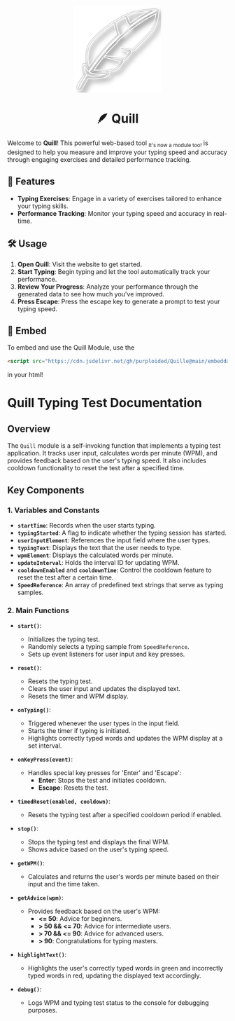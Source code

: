 <p align="center">
  <img width="200px" align="center" src="https://raw.githubusercontent.com/purploided/Quill/refs/heads/main/images/quillicon.png">
</p>

<h1 align="center">🪶 Quill</h1>

Welcome to **Quill**! This powerful web-based tool <sub>It's now a module too!</sub> is designed to help you measure and improve your typing speed and accuracy through engaging exercises and detailed performance tracking.

## 🚀 Features

- **Typing Exercises**: Engage in a variety of exercises tailored to enhance your typing skills.
- **Performance Tracking**: Monitor your typing speed and accuracy in real-time.

## 🛠️ Usage

1. **Open Quill**: Visit the website to get started.
2. **Start Typing**: Begin typing and let the tool automatically track your performance.
3. **Review Your Progress**: Analyze your performance through the generated data to see how much you've improved.
4. **Press Escape**: Press the escape key to generate a prompt to test your typing speed.

## 📁 Embed

To embed and use the Quill Module, use the 
```html
<script src="https://cdn.jsdelivr.net/gh/purploided/Quille@main/embeddable/quill-module.js">
```
in your html!

# Quill Typing Test Documentation

## Overview
The `Quill` module is a self-invoking function that implements a typing test application. It tracks user input, calculates words per minute (WPM), and provides feedback based on the user's typing speed. It also includes cooldown functionality to reset the test after a specified time.

## Key Components

### 1. Variables and Constants
- **`startTime`**: Records when the user starts typing.
- **`typingStarted`**: A flag to indicate whether the typing session has started.
- **`userInputElement`**: References the input field where the user types.
- **`typingText`**: Displays the text that the user needs to type.
- **`wpmElement`**: Displays the calculated words per minute.
- **`updateInterval`**: Holds the interval ID for updating WPM.
- **`cooldownEnabled`** and **`cooldownTime`**: Control the cooldown feature to reset the test after a certain time.
- **`SpeedReference`**: An array of predefined text strings that serve as typing samples.

### 2. Main Functions

- **`start()`**: 
  - Initializes the typing test.
  - Randomly selects a typing sample from `SpeedReference`.
  - Sets up event listeners for user input and key presses.

- **`reset()`**:
  - Resets the typing test.
  - Clears the user input and updates the displayed text.
  - Resets the timer and WPM display.

- **`onTyping()`**:
  - Triggered whenever the user types in the input field.
  - Starts the timer if typing is initiated.
  - Highlights correctly typed words and updates the WPM display at a set interval.

- **`onKeyPress(event)`**:
  - Handles special key presses for 'Enter' and 'Escape':
    - **Enter**: Stops the test and initiates cooldown.
    - **Escape**: Resets the test.

- **`timedReset(enabled, cooldown)`**:
  - Resets the typing test after a specified cooldown period if enabled.

- **`stop()`**:
  - Stops the typing test and displays the final WPM.
  - Shows advice based on the user's typing speed.

- **`getWPM()`**:
  - Calculates and returns the user's words per minute based on their input and the time taken.

- **`getAdvice(wpm)`**:
  - Provides feedback based on the user's WPM:
    - **<= 50**: Advice for beginners.
    - **> 50 && <= 70**: Advice for intermediate users.
    - **> 70 && <= 90**: Advice for advanced users.
    - **> 90**: Congratulations for typing masters.

- **`highlightText()`**:
  - Highlights the user's correctly typed words in green and incorrectly typed words in red, updating the displayed text accordingly.

- **`debug()`**:
  - Logs WPM and typing test status to the console for debugging purposes.
